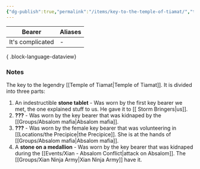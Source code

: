 ```yaml
---
{"dg-publish":true,"permalink":"/items/key-to-the-temple-of-tiamat/","tags":["item"],"dgShowLocalGraph":true,"noteIcon":"item","created":"2024-01-06T13:32:16.425+01:00","updated":"2024-01-13T01:27:30.790+01:00"}
---
```


| Bearer           | Aliases |
| ---------------- | ------- |
| It's complicated | \-      |

{ .block-language-dataview}
### Notes
The key to the legendry [[Temple of Tiamat\|Temple of Tiamat]].
It is divided into three parts:
1. An indestructible **stone tablet** - Was worn by the first key bearer we met, the one explained stuff to us. He gave it to [[ Storm Bringers\|us]].
2. **???** - Was worn by the key bearer that was kidnaped by the [[Groups/Absalom mafia\|Absalom mafia]]. 
3. **???** - Was worn by the female key bearer that was volunteering in [[Locations/the Precipice\|the Precipice]]. She is at the hands of [[Groups/Absalom mafia\|Absalom mafia]].
4. A **stone on a medallion** - Was worn by the key bearer that was kidnaped during the [[Events/Xian - Absalom Conflict\|attack on Absalom]]. The [[Groups/Xian Ninja Army\|Xian Ninja Army]] have it.
